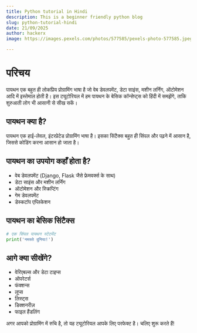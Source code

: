 ```yaml
---
title: Python tutorial in Hindi
description: This is a beginner friendly python blog
slug: python-tutorial-hindi
date: 21/09/2025
author: hackerx
image: https://images.pexels.com/photos/577585/pexels-photo-577585.jpeg

---
```


# परिचय

पायथन एक बहुत ही लोकप्रिय प्रोग्रामिंग भाषा है जो वेब डेवलपमेंट, डेटा साइंस, मशीन लर्निंग, ऑटोमेशन आदि में इस्तेमाल होती है। इस ट्यूटोरियल में हम पायथन के बेसिक कॉन्सेप्ट्स को हिंदी में समझेंगे, ताकि शुरुआती लोग भी आसानी से सीख सकें।

## पायथन क्या है?

पायथन एक हाई-लेवल, इंटरप्रेटेड प्रोग्रामिंग भाषा है। इसका सिंटैक्स बहुत ही सिंपल और पढ़ने में आसान है, जिससे कोडिंग करना आसान हो जाता है।

## पायथन का उपयोग कहाँ होता है?

- वेब डेवलपमेंट (Django, Flask जैसे फ्रेमवर्क्स के साथ)
- डेटा साइंस और मशीन लर्निंग
- ऑटोमेशन और स्क्रिप्टिंग
- गेम डेवलपमेंट
- डेस्कटॉप एप्लिकेशन

## पायथन का बेसिक सिंटैक्स

```python showLineNumbers
# एक सिंपल पायथन स्टेटमेंट
print('नमस्ते दुनिया!')
```

## आगे क्या सीखेंगे?

- वेरिएबल्स और डेटा टाइप्स
- ऑपरेटर्स
- फंक्शन्स
- लूप्स
- लिस्ट्स
- डिक्शनरीज़
- फाइल हैंडलिंग

अगर आपको प्रोग्रामिंग में रुचि है, तो यह ट्यूटोरियल आपके लिए परफेक्ट है। चलिए शुरू करते हैं!

